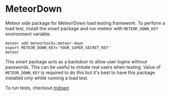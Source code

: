 MeteorDown
============

Meteor side package for MeteorDown load testing framework. To perform a load test, install the smart package and run meteor with `METEOR_DOWN_KEY` environment variable.

    meteor add meteorhacks:meteor-down
    export METEOR_DOWN_KEY='YOUR_SUPER_SECRET_KEY'
    meteor

This smart package acts as a backdoor to allow user logins without passwords. This can be useful to imitate real users when testing. Value of `METEOR_DOWN_KEY` is required to do this but it's best to have this package installed only whlile running a load test.

To run tests, checkout [mdown](https://github.com/meteorhacks/mdown)
